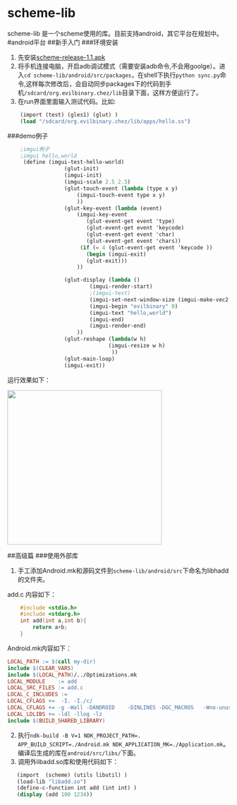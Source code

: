 # scheme-lib
scheme-lib 是一个scheme使用的库。目前支持android，其它平台在规划中。
#android平台
##新手入门
###环境安装
1. 先安装[scheme-release-1.1.apk][1]
2. 将手机连接电脑，开启adb调试模式（需要安装adb命令,不会用goolge）。进入`cd scheme-lib/android/src/packages`，在shell下执行`python sync.py`命令,这样每次修改后，会自动同步packages下的代码到手机`/sdcard/org.evilbinary.chez/lib`目录下面，这样方便运行了。
3. 在run界面里面输入测试代码。比如:
 
```scheme
	(import (test) (gles1) (glut) ) 
	(load "/sdcard/org.evilbinary.chez/lib/apps/hello.ss")
```

###demo例子
```scheme
	;imgui例子
	;imgui hello,world
     (define (imgui-test-hello-world)
                  (glut-init)
                  (imgui-init)
                  (imgui-scale 2.5 2.5)
                  (glut-touch-event (lambda (type x y)
                      (imgui-touch-event type x y)
                      ))
                  (glut-key-event (lambda (event)
                      (imgui-key-event
                         (glut-event-get event 'type)
                         (glut-event-get event 'keycode)
                         (glut-event-get event 'char)
                         (glut-event-get event 'chars))
                       (if (= 4 (glut-event-get event 'keycode ))
                         (begin (imgui-exit)
                         (glut-exit)))
                      ))

                  (glut-display (lambda ()
                          (imgui-render-start)
                          ;(imgui-test)
                          (imgui-set-next-window-size (imgui-make-vec2 200.0 140.0) 0)
                          (imgui-begin "evilbinary" 0)
                          (imgui-text "hello,world")
                          (imgui-end)
                          (imgui-render-end)
                      ))
                  (glut-reshape (lambda(w h)
                                (imgui-resize w h)
                                 ))
                  (glut-main-loop)
                  (imgui-exit))		
```

运行效果如下：
  
<img src="https://raw.githubusercontent.com/evilbinary/scheme-lib/master/android/screenshot/helloworld.png" width="350px" />
  
##高级篇
###使用外部库
1. 手工添加Android.mk和源码文件到`scheme-lib/android/src`下命名为libhadd的文件夹。

add.c 内容如下：
```c
	#include <stdio.h>
	#include <stdarg.h>
    int add(int a,int b){ 
        return a+b;
    }    
```
Android.mk内容如下：
```makefile
LOCAL_PATH := $(call my-dir)
include $(CLEAR_VARS)
include $(LOCAL_PATH)/../Optimizations.mk
LOCAL_MODULE    := add
LOCAL_SRC_FILES := add.c
LOCAL_C_INCLUDES := 
LOCAL_CFLAGS +=  -I. -I./c/
LOCAL_CFLAGS += -g -Wall -DANDROID    -DINLINES -DGC_MACROS   -Wno-unused-parameter -pie -fPIE   -fPIC
LOCAL_LDLIBS += -ldl -llog -lz
include $(BUILD_SHARED_LIBRARY)
```

2. 执行`ndk-build -B V=1 NDK_PROJECT_PATH=. APP_BUILD_SCRIPT=./Android.mk NDK_APPLICATION_MK=./Application.mk`。编译后生成的库在`android/src/libs/`下面。
3. 调用外libadd.so库和使用代码如下：

```scheme
   (import  (scheme) (utils libutil) )
   (load-lib "libadd.so")
   (define-c-function int add (int int) )
   (display (add 100 1234))
```

  [1]: https://raw.githubusercontent.com/evilbinary/scheme-lib/master/android/apk/scheme-release-1.1.apk   "scheme apk"
